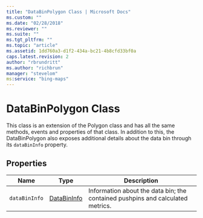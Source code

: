 ```yaml
---
title: "DataBinPolygon Class | Microsoft Docs"
ms.custom: ""
ms.date: "02/28/2018"
ms.reviewer: ""
ms.suite: ""
ms.tgt_pltfrm: ""
ms.topic: "article"
ms.assetid: 1dd760a3-d1f2-434a-bc21-4b8cfd33bf0a
caps.latest.revision: 2
author: "rbrundritt"
ms.author: "richbrun"
manager: "stevelom"
ms:service: "bing-maps"
---
```

# DataBinPolygon Class
This class is an extension of the Polygon class and has all the same methods, events and properties of that class. In addition to this, the DataBinPolygon also exposes additional details about the data bin through its `dataBinInfo` property.

## Properties

| Name        | Type        | Description                                                                    |
|-------------|-------------|--------------------------------------------------------------------------------|
| `dataBinInfo` | [DataBinInfo](../v8-web-control/databininfo-object.md) | Information about the data bin; the contained pushpins and calculated metrics. |